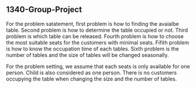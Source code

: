 ## 1340-Group-Project

For the problem satatement, first problem is how to finding the avaialbe table. Second problem is how to determine the table occupied or not. Third problem is which table can be released. Fourth problem is how to choose the most suitable seats for the customers with minimal seats. Fifith problem is how to know the occupation time of each tables. Sixth problem is the number of tables and the size of tables will be changed seasonally. 

For the problem setting, we assume that each seats is only available for one person. Child is also considered as one person. There is no customers occupying the table when changing the size and the number of tables.
